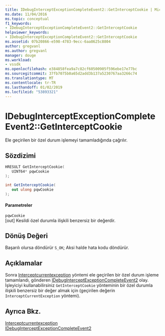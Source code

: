 ```yaml
---
title: IDebugInterceptExceptionCompleteEvent2::GetInterceptCookie | Microsoft Docs
ms.date: 11/04/2016
ms.topic: conceptual
f1_keywords:
- IDebugInterceptExceptionCompleteEvent2::GetInterceptCookie
helpviewer_keywords:
- IDebugInterceptExceptionCompleteEvent2::GetInterceptCookie
ms.assetid: 07b20866-e598-4783-9ecc-6aa8625c8804
author: gregvanl
ms.author: gregvanl
manager: douge
ms.workload:
- vssdk
ms.openlocfilehash: e384858fea9a7c82cf60500905f596ebe17e77bc
ms.sourcegitcommit: 37fb7075b0a65d2add3b137a5230767aa3266c74
ms.translationtype: MT
ms.contentlocale: tr-TR
ms.lasthandoff: 01/02/2019
ms.locfileid: "53893321"
---
```

# <a name="idebuginterceptexceptioncompleteevent2getinterceptcookie"></a>IDebugInterceptExceptionCompleteEvent2::GetInterceptCookie
Ele geçirilen bir özel durum işlemeyi tamamladığında çağrılır.  
  
## <a name="syntax"></a>Sözdizimi  
  
```cpp  
HRESULT GetInterceptCookie(  
   UINT64* pqwCookie  
);  
```  
  
```csharp  
int GetInterceptCookie(  
   out ulong pqwCookie  
);  
```  
  
#### <a name="parameters"></a>Parametreler  
 `pqwCookie`  
 [out] Kesildi özel durumla ilişkili benzersiz bir değerdir.  
  
## <a name="return-value"></a>Dönüş Değeri  
 Başarılı olursa döndürür `S_OK`; Aksi halde hata kodu döndürür.  
  
## <a name="remarks"></a>Açıklamalar  
 Sonra [Interceptcurrentexception](../../../extensibility/debugger/reference/idebugstackframe3-interceptcurrentexception.md) yöntemi ele geçirilen bir özel durum işleme tamamlandı, gönderen [IDebugInterceptExceptionCompleteEvent2](../../../extensibility/debugger/reference/idebuginterceptexceptioncompleteevent2.md) olay. İşleyiciyi kullanabilirsiniz `GetInterceptCookie` yönteminin bir özel durumla ilişkili benzersiz bir değer almak için (geçirilen değerin `InterceptCurrentException` yöntemi).  
  
## <a name="see-also"></a>Ayrıca Bkz.  
 [Interceptcurrentexception](../../../extensibility/debugger/reference/idebugstackframe3-interceptcurrentexception.md)   
 [IDebugInterceptExceptionCompleteEvent2](../../../extensibility/debugger/reference/idebuginterceptexceptioncompleteevent2.md)